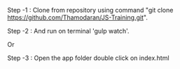 Step -1 : Clone from repository using command "git clone https://github.com/Thamodaran/JS-Training.git".

Step -2 : And run on terminal 'gulp watch'.

Or

Step -3 : Open the app folder double click on index.html 

